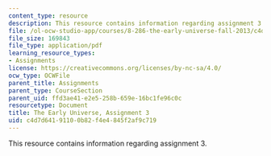 ```yaml
---
content_type: resource
description: This resource contains information regarding assignment 3.
file: /ol-ocw-studio-app/courses/8-286-the-early-universe-fall-2013/c4d7d64191100b82f4e4845f2af9c719_MIT8_286F13_ps3.pdf
file_size: 169843
file_type: application/pdf
learning_resource_types:
- Assignments
license: https://creativecommons.org/licenses/by-nc-sa/4.0/
ocw_type: OCWFile
parent_title: Assignments
parent_type: CourseSection
parent_uid: ffd3ae41-e2e5-258b-659e-16bc1fe96c0c
resourcetype: Document
title: The Early Universe, Assignment 3
uid: c4d7d641-9110-0b82-f4e4-845f2af9c719
---
```

This resource contains information regarding assignment 3.